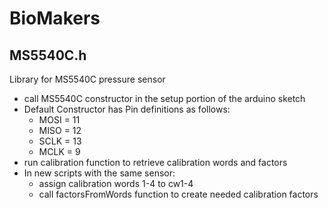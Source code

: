 # BioMakers
## MS5540C.h
Library for MS5540C pressure sensor
* call MS5540C constructor in the setup portion of the arduino sketch
* Default Constructor has Pin definitions as follows:
	* MOSI = 11
	* MISO = 12
	* SCLK = 13
	* MCLK = 9
* run calibration function to retrieve calibration words and factors
* In new scripts with the same sensor:
	* assign calibration words 1-4 to cw1-4
	* call factorsFromWords function to create needed calibration factors
